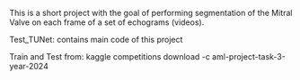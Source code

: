 This is a short project with the goal of performing segmentation of the Mitral Valve on each frame of a set of echograms (videos).

Test_TUNet: contains main code of this project

Train and Test from: kaggle competitions download -c aml-project-task-3-year-2024
